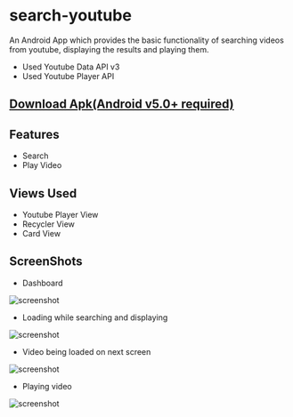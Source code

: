 # search-youtube
An Android App which provides the basic functionality of searching videos from youtube, displaying the results and playing them.

- Used Youtube Data API v3
- Used Youtube Player API 

## [Download Apk(Android v5.0+ required)](https://github.com/abhi5658/search-youtube/raw/master/app-debug.apk)

## Features
- Search
- Play Video

## Views Used
- Youtube Player View
- Recycler View
- Card View

## ScreenShots

- Dashboard

![screenshot](https://github.com/abhi5658/search-youtube/blob/master/screenshots/dashboard.png)

- Loading while searching and displaying

![screenshot](https://github.com/abhi5658/search-youtube/blob/master/screenshots/loading.png)

- Video being loaded on next screen

![screenshot](https://github.com/abhi5658/search-youtube/blob/master/screenshots/loadingVideo.png)

- Playing video

![screenshot](https://github.com/abhi5658/search-youtube/blob/master/screenshots/playingVideo.png)